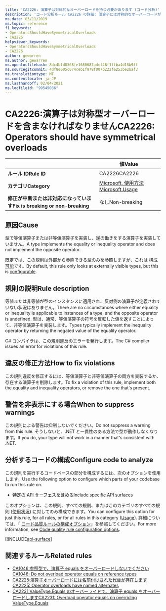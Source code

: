 ```yaml
---
title: 'CA2226: 演算子は対称的なオーバーロードを持つ必要があります (コード分析)'
description: 'コード分析ルール CA2226 の詳細: 演算子には対称的なオーバーロードが必要です'
ms.date: 03/11/2019
ms.topic: reference
f1_keywords:
- OperatorsShouldHaveSymmetricalOverloads
- CA2226
helpviewer_keywords:
- OperatorsShouldHaveSymmetricalOverloads
- CA2226
author: gewarren
ms.author: gewarren
ms.openlocfilehash: 8dc4bfd8368fe1680687adcf48f1ffba4d18b9ff
ms.sourcegitcommit: 4df8e005c074ceb1f978f007b222fe253be2baf3
ms.translationtype: MT
ms.contentlocale: ja-JP
ms.lasthandoff: 02/04/2021
ms.locfileid: "99545036"
---
```

# <a name="ca2226-operators-should-have-symmetrical-overloads"></a><span data-ttu-id="d3dba-103">CA2226:演算子は対称型オーバーロードを含まなければなりません</span><span class="sxs-lookup"><span data-stu-id="d3dba-103">CA2226: Operators should have symmetrical overloads</span></span>

| | <span data-ttu-id="d3dba-104">値</span><span class="sxs-lookup"><span data-stu-id="d3dba-104">Value</span></span> |
|-|-|
| <span data-ttu-id="d3dba-105">**ルール ID**</span><span class="sxs-lookup"><span data-stu-id="d3dba-105">**Rule ID**</span></span> |<span data-ttu-id="d3dba-106">CA2226</span><span class="sxs-lookup"><span data-stu-id="d3dba-106">CA2226</span></span>|
| <span data-ttu-id="d3dba-107">**カテゴリ**</span><span class="sxs-lookup"><span data-stu-id="d3dba-107">**Category**</span></span> |[<span data-ttu-id="d3dba-108">Microsoft. 使用方法</span><span class="sxs-lookup"><span data-stu-id="d3dba-108">Microsoft.Usage</span></span>](usage-warnings.md)|
| <span data-ttu-id="d3dba-109">**修正が中断または非対応になっています**</span><span class="sxs-lookup"><span data-stu-id="d3dba-109">**Fix is breaking or non-breaking**</span></span> |<span data-ttu-id="d3dba-110">なし</span><span class="sxs-lookup"><span data-stu-id="d3dba-110">Non-breaking</span></span>|

## <a name="cause"></a><span data-ttu-id="d3dba-111">原因</span><span class="sxs-lookup"><span data-stu-id="d3dba-111">Cause</span></span>

<span data-ttu-id="d3dba-112">型で等値演算子または非等値演算子を実装し、逆の働きをする演算子を実装していません。</span><span class="sxs-lookup"><span data-stu-id="d3dba-112">A type implements the equality or inequality operator and does not implement the opposite operator.</span></span>

<span data-ttu-id="d3dba-113">既定では、この規則は外部から参照できる型のみを参照しますが、これは [構成可能](#configure-code-to-analyze)です。</span><span class="sxs-lookup"><span data-stu-id="d3dba-113">By default, this rule only looks at externally visible types, but this is [configurable](#configure-code-to-analyze).</span></span>

## <a name="rule-description"></a><span data-ttu-id="d3dba-114">規則の説明</span><span class="sxs-lookup"><span data-stu-id="d3dba-114">Rule description</span></span>

<span data-ttu-id="d3dba-115">等値または非等値が型のインスタンスに適用され、反対側の演算子が定義されていない状況はありません。</span><span class="sxs-lookup"><span data-stu-id="d3dba-115">There are no circumstances where either equality or inequality is applicable to instances of a type, and the opposite operator is undefined.</span></span> <span data-ttu-id="d3dba-116">型は、通常、等値演算子の符号を反転した値を返すことによって、非等値演算子を実装します。</span><span class="sxs-lookup"><span data-stu-id="d3dba-116">Types typically implement the inequality operator by returning the negated value of the equality operator.</span></span>

<span data-ttu-id="d3dba-117">C# コンパイラは、この規則違反のエラーを発行します。</span><span class="sxs-lookup"><span data-stu-id="d3dba-117">The C# compiler issues an error for violations of this rule.</span></span>

## <a name="how-to-fix-violations"></a><span data-ttu-id="d3dba-118">違反の修正方法</span><span class="sxs-lookup"><span data-stu-id="d3dba-118">How to fix violations</span></span>

<span data-ttu-id="d3dba-119">この規則違反を修正するには、等値演算子と非等値演算子の両方を実装するか、存在する演算子を削除します。</span><span class="sxs-lookup"><span data-stu-id="d3dba-119">To fix a violation of this rule, implement both the equality and inequality operators, or remove the one that's present.</span></span>

## <a name="when-to-suppress-warnings"></a><span data-ttu-id="d3dba-120">警告を非表示にする場合</span><span class="sxs-lookup"><span data-stu-id="d3dba-120">When to suppress warnings</span></span>

<span data-ttu-id="d3dba-121">この規則による警告は抑制しないでください。</span><span class="sxs-lookup"><span data-stu-id="d3dba-121">Do not suppress a warning from this rule.</span></span> <span data-ttu-id="d3dba-122">そうしないと、.NET と一貫性のある方法で型が動作しなくなります。</span><span class="sxs-lookup"><span data-stu-id="d3dba-122">If you do, your type will not work in a manner that's consistent with .NET.</span></span>

## <a name="configure-code-to-analyze"></a><span data-ttu-id="d3dba-123">分析するコードの構成</span><span class="sxs-lookup"><span data-stu-id="d3dba-123">Configure code to analyze</span></span>

<span data-ttu-id="d3dba-124">この規則を実行するコードベースの部分を構成するには、次のオプションを使用します。</span><span class="sxs-lookup"><span data-stu-id="d3dba-124">Use the following option to configure which parts of your codebase to run this rule on.</span></span>

- [<span data-ttu-id="d3dba-125">特定の API サーフェスを含める</span><span class="sxs-lookup"><span data-stu-id="d3dba-125">Include specific API surfaces</span></span>](#include-specific-api-surfaces)

<span data-ttu-id="d3dba-126">このオプションは、この規則、すべての規則、またはこのカテゴリのすべての規則 ([使用状況](usage-warnings.md)) に対してのみ構成できます。</span><span class="sxs-lookup"><span data-stu-id="d3dba-126">You can configure this option for just this rule, for all rules, or for all rules in this category ([Usage](usage-warnings.md)).</span></span> <span data-ttu-id="d3dba-127">詳細については、「 [コード品質ルールの構成オプション](../code-quality-rule-options.md)」を参照してください。</span><span class="sxs-lookup"><span data-stu-id="d3dba-127">For more information, see [Code quality rule configuration options](../code-quality-rule-options.md).</span></span>

[!INCLUDE[api-surface](~/includes/code-analysis/api-surface.md)]

## <a name="related-rules"></a><span data-ttu-id="d3dba-128">関連するルール</span><span class="sxs-lookup"><span data-stu-id="d3dba-128">Related rules</span></span>

- [<span data-ttu-id="d3dba-129">CA1046:参照型で、演算子 equals をオーバーロードしないでください</span><span class="sxs-lookup"><span data-stu-id="d3dba-129">CA1046: Do not overload operator equals on reference types</span></span>](ca1046.md)
- [<span data-ttu-id="d3dba-130">CA2225:演算子オーバーロードには名前付けされた代替が存在します</span><span class="sxs-lookup"><span data-stu-id="d3dba-130">CA2225: Operator overloads have named alternates</span></span>](ca2225.md)
- [<span data-ttu-id="d3dba-131">CA2231:ValueType.Equals のオーバーライドで、演算子 equals をオーバーロードします</span><span class="sxs-lookup"><span data-stu-id="d3dba-131">CA2231: Overload operator equals on overriding ValueType.Equals</span></span>](ca2231.md)
